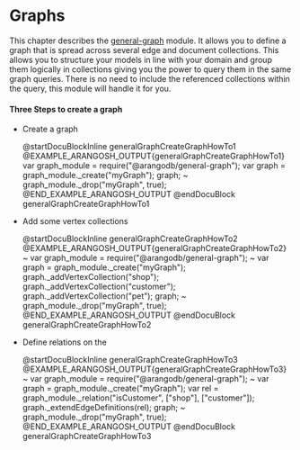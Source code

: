 Graphs
======

This chapter describes the [general-graph](../README.md) module.
It allows you to define a graph that is spread across several edge and document collections.
This allows you to structure your models in line with your domain and group them logically in collections giving you the power to query them in the same graph queries.
There is no need to include the referenced collections within the query, this module will handle it for you.

#### Three Steps to create a graph

* Create a graph

    @startDocuBlockInline generalGraphCreateGraphHowTo1
    @EXAMPLE_ARANGOSH_OUTPUT{generalGraphCreateGraphHowTo1}
      var graph_module = require("@arangodb/general-graph");
      var graph = graph_module._create("myGraph");
      graph;
    ~ graph_module._drop("myGraph", true);
    @END_EXAMPLE_ARANGOSH_OUTPUT
    @endDocuBlock generalGraphCreateGraphHowTo1

* Add some vertex collections

    @startDocuBlockInline generalGraphCreateGraphHowTo2
    @EXAMPLE_ARANGOSH_OUTPUT{generalGraphCreateGraphHowTo2}
    ~ var graph_module = require("@arangodb/general-graph");
    ~ var graph = graph_module._create("myGraph");
      graph._addVertexCollection("shop");
      graph._addVertexCollection("customer");
      graph._addVertexCollection("pet");
      graph;
    ~ graph_module._drop("myGraph", true);
    @END_EXAMPLE_ARANGOSH_OUTPUT
    @endDocuBlock generalGraphCreateGraphHowTo2

* Define relations on the

    @startDocuBlockInline generalGraphCreateGraphHowTo3
    @EXAMPLE_ARANGOSH_OUTPUT{generalGraphCreateGraphHowTo3}
    ~ var graph_module = require("@arangodb/general-graph");
    ~ var graph = graph_module._create("myGraph");
      var rel = graph_module._relation("isCustomer", ["shop"], ["customer"]);
      graph._extendEdgeDefinitions(rel);
      graph;
    ~ graph_module._drop("myGraph", true);
    @END_EXAMPLE_ARANGOSH_OUTPUT
    @endDocuBlock generalGraphCreateGraphHowTo3


